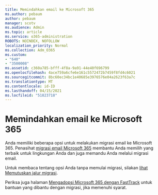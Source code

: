 ```yaml
---
title: Memindahkan email ke Microsoft 365
ms.author: pebaum
author: pebaum
manager: scotv
ms.audience: Admin
ms.topic: article
ms.service: o365-administration
ROBOTS: NOINDEX, NOFOLLOW
localization_priority: Normal
ms.collection: Adm_O365
ms.custom:
- "640"
- "3500008"
ms.assetid: c360a785-bfff-4f8a-9a91-44e40f696799
ms.openlocfilehash: 4ace759a6cfe6e161c5572472b7459f8fd4c6021
ms.sourcegitcommit: 8bc60ec34bc1e40685e3976576e04a2623f63a7c
ms.translationtype: MT
ms.contentlocale: id-ID
ms.lasthandoff: 04/15/2021
ms.locfileid: "51823718"
---
```

# <a name="move-email-to-microsoft-365"></a>Memindahkan email ke Microsoft 365

Anda memiliki beberapa opsi untuk melakukan migrasi email ke Microsoft 365. Penasihat [migrasi email Microsoft 365](https://aka.ms/alchemyinsight-mailmigrationadvisor) membantu Anda memilih yang terbaik untuk lingkungan Anda dan juga memandu Anda melalui migrasi email.
  
Untuk membaca tentang opsi Anda tanpa memulai migrasi, silakan [lihat Memutuskan jalur migrasi](https://docs.microsoft.com/Exchange/mailbox-migration/decide-on-a-migration-path).

Periksa juga halaman [Mengadopsi Microsoft 365 dengan FastTrack](https://www.microsoft.com/fasttrack/microsoft-365/office-365) untuk bantuan yang dibantu dengan migrasi, jika memenuhi syarat.
  